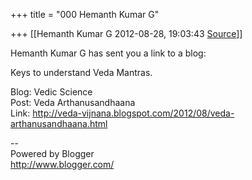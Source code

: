 +++
title = "000 Hemanth Kumar G"

+++
[[Hemanth Kumar G	2012-08-28, 19:03:43 [Source](https://groups.google.com/g/bvparishat/c/vM0YmcyJa7I)]]



Hemanth Kumar G has sent you a link to a blog:  
  
Keys to understand Veda Mantras.  
  
Blog: Vedic Science  
Post: Veda Arthanusandhaana  
Link: <http://veda-vijnana.blogspot.com/2012/08/veda-arthanusandhaana.html>  
  
--  
Powered by Blogger  
<http://www.blogger.com/>  

